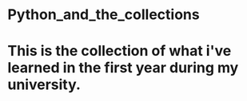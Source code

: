 # Python_and_the_collections

# This is the collection of what i've learned in the first year during my university.
